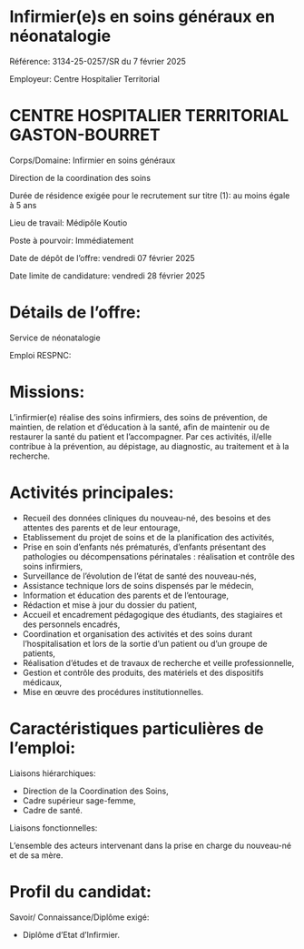 # Infirmier(e)s en soins généraux en néonatalogie

Référence: 3134-25-0257/SR du 7 février 2025

Employeur: Centre Hospitalier Territorial

# CENTRE HOSPITALIER TERRITORIAL GASTON-BOURRET

Corps/Domaine: Infirmier en soins généraux

Direction de la coordination des soins

Durée de résidence exigée pour le recrutement sur titre (1): au moins égale à 5 ans

Lieu de travail: Médipôle Koutio

Poste à pourvoir: Immédiatement

Date de dépôt de l’offre: vendredi 07 février 2025

Date limite de candidature: vendredi 28 février 2025

# Détails de l’offre:

Service de néonatalogie

Emploi RESPNC:

# Missions:

L’infirmier(e) réalise des soins infirmiers, des soins de prévention, de maintien, de relation et d’éducation à la santé, afin de maintenir ou de restaurer la santé du patient et l’accompagner. Par ces activités, il/elle contribue à la prévention, au dépistage, au diagnostic, au traitement et à la recherche.

# Activités principales:

- Recueil des données cliniques du nouveau-né, des besoins et des attentes des parents et de leur entourage,
- Etablissement du projet de soins et de la planification des activités,
- Prise en soin d’enfants nés prématurés, d’enfants présentant des pathologies ou décompensations périnatales : réalisation et contrôle des soins infirmiers,
- Surveillance de l’évolution de l’état de santé des nouveau-nés,
- Assistance technique lors de soins dispensés par le médecin,
- Information et éducation des parents et de l’entourage,
- Rédaction et mise à jour du dossier du patient,
- Accueil et encadrement pédagogique des étudiants, des stagiaires et des personnels encadrés,
- Coordination et organisation des activités et des soins durant l’hospitalisation et lors de la sortie d’un patient ou d’un groupe de patients,
- Réalisation d’études et de travaux de recherche et veille professionnelle,
- Gestion et contrôle des produits, des matériels et des dispositifs médicaux,
- Mise en œuvre des procédures institutionnelles.

# Caractéristiques particulières de l’emploi:

Liaisons hiérarchiques:

- Direction de la Coordination des Soins,
- Cadre supérieur sage-femme,
- Cadre de santé.

Liaisons fonctionnelles:

L’ensemble des acteurs intervenant dans la prise en charge du nouveau-né et de sa mère.

# Profil du candidat:

Savoir/ Connaissance/Diplôme exigé:

- Diplôme d’Etat d’Infirmier.